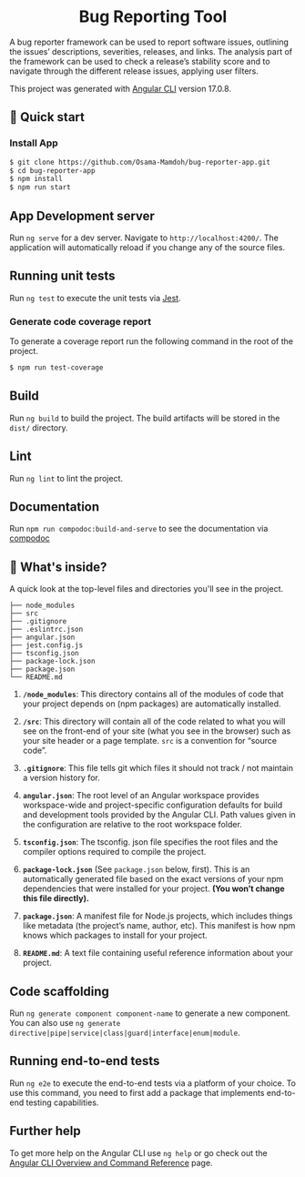 <h1 align="center">
  Bug Reporting Tool
</h1>

A bug reporter framework can be used to report software issues, outlining the issues’ descriptions, severities, releases, and links. The analysis part of the framework can be used to check a release’s stability score and to navigate through the different release issues, applying user filters.

This project was generated with [Angular CLI](https://github.com/angular/angular-cli) version 17.0.8.

## 🚀 Quick start

### Install App

```bash
$ git clone https://github.com/Osama-Mamdoh/bug-reporter-app.git
$ cd bug-reporter-app
$ npm install
$ npm run start
```

## App Development server

Run `ng serve` for a dev server. Navigate to `http://localhost:4200/`. The application will automatically reload if you change any of the source files.

## Running unit tests

Run `ng test` to execute the unit tests via [Jest](https://jestjs.io/).

### Generate code coverage report

To generate a coverage report run the following command in the root of the project.

```bash
$ npm run test-coverage
```

## Build

Run `ng build` to build the project. The build artifacts will be stored in the `dist/` directory.

## Lint

Run `ng lint` to lint the project.

## Documentation

Run `npm run compodoc:build-and-serve` to see the documentation via [compodoc](https://compodoc.app/)

## 🧐 What's inside?

A quick look at the top-level files and directories you'll see in the project.

    ├── node_modules
    ├── src
    ├── .gitignore
    ├── .eslintrc.json
    ├── angular.json
    ├── jest.config.js
    ├── tsconfig.json
    ├── package-lock.json
    ├── package.json
    └── README.md

1.  **`/node_modules`**: This directory contains all of the modules of code that your project depends on (npm packages) are automatically installed.

2.  **`/src`**: This directory will contain all of the code related to what you will see on the front-end of your site (what you see in the browser) such as your site header or a page template. `src` is a convention for “source code”.

3.  **`.gitignore`**: This file tells git which files it should not track / not maintain a version history for.

4.  **`angular.json`**: The root level of an Angular workspace provides workspace-wide and project-specific configuration defaults for build and development tools provided by the Angular CLI. Path values given in the configuration are relative to the root workspace folder.

5.  **`tsconfig.json`**: The tsconfig. json file specifies the root files and the compiler options required to compile the project.

6.  **`package-lock.json`** (See `package.json` below, first). This is an automatically generated file based on the exact versions of your npm dependencies that were installed for your project. **(You won’t change this file directly).**

7.  **`package.json`**: A manifest file for Node.js projects, which includes things like metadata (the project’s name, author, etc). This manifest is how npm knows which packages to install for your project.

8.  **`README.md`**: A text file containing useful reference information about your project.

## Code scaffolding

Run `ng generate component component-name` to generate a new component. You can also use `ng generate directive|pipe|service|class|guard|interface|enum|module`.

## Running end-to-end tests

Run `ng e2e` to execute the end-to-end tests via a platform of your choice. To use this command, you need to first add a package that implements end-to-end testing capabilities.

## Further help

To get more help on the Angular CLI use `ng help` or go check out the [Angular CLI Overview and Command Reference](https://angular.io/cli) page.
